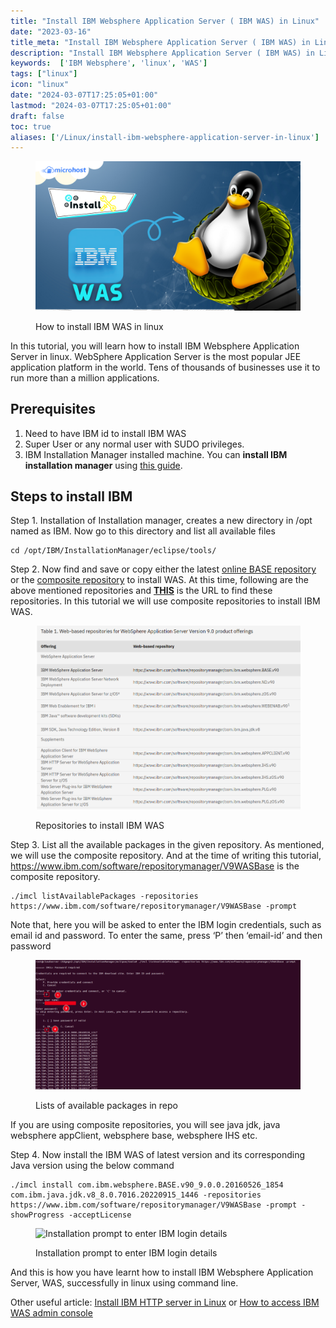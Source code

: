 ```yaml
---
title: "Install IBM Websphere Application Server ( IBM WAS) in Linux"
date: "2023-03-16"
title_meta: "Install IBM Websphere Application Server ( IBM WAS) in Linux"
description: "Install IBM Websphere Application Server ( IBM WAS) in Linux"
keywords:  ['IBM Websphere', 'linux', 'WAS']
tags: ["linux"]
icon: "linux"
date: "2024-03-07T17:25:05+01:00"
lastmod: "2024-03-07T17:25:05+01:00" 
draft: false
toc: true
aliases: ['/Linux/install-ibm-websphere-application-server-in-linux']
---
```


<figure>

![How to install IBM WAS in linux](images/How-to-install-IBM-WAS-in-linux.png)

<figcaption>

How to install IBM WAS in linux

</figcaption>

</figure>

In this tutorial, you will learn how to install IBM Websphere Application Server in linux. WebSphere Application Server is the most popular JEE application platform in the world. Tens of thousands of businesses use it to run more than a million applications.

## Prerequisites

1. Need to have IBM id to install IBM WAS
2. Super User or any normal user with SUDO privileges.
3. IBM Installation Manager installed machine. You can **install IBM installation manager** using [this guide](https://utho.com/docs/tutorial/how-to-install-ibm-installation-manager/).

## Steps to install IBM

Step 1. Installation of Installation manager, creates a new directory in /opt named as IBM. Now go to this directory and list all available files

```
cd /opt/IBM/InstallationManager/eclipse/tools/
```
Step 2. Now find and save or copy either the latest [online BASE repository](https://www.ibm.com/software/repositorymanager/com.ibm.websphere.BASE.v90) or the [composite repository](https://www.ibm.com/software/repositorymanager/V9WASBase) to install WAS. At this time, following are the above mentioned repositories and [**THIS**](https://www.ibm.com/docs/en/was/9.0.5?topic=installation-online-product-repositories-websphere-application-server-offerings) is the URL to find these repositories. In this tutorial we will use composite repositories to install IBM WAS.

<figure>

![Repositories to install IBM WAS](images/image-866.png)

<figcaption>

Repositories to install IBM WAS

</figcaption>

</figure>

Step 3. List all the available packages in the given repository. As mentioned, we will use the composite repository. And at the time of writing this tutorial, https://www.ibm.com/software/repositorymanager/V9WASBase is the composite repository.

```
./imcl listAvailablePackages -repositories https://www.ibm.com/software/repositorymanager/V9WASBase -prompt
```
Note that, here you will be asked to enter the IBM login credentials, such as email id and password. To enter the same, press ‘P’ then ‘email-id’ and then password

<figure>

![Lists of available packages in repo](images/image-865-1024x498.png)

<figcaption>

Lists of available packages in repo

</figcaption>

</figure>

If you are using composite repositories, you will see java jdk, java websphere appClient, websphere base, websphere IHS etc.

Step 4. Now install the IBM WAS of latest version and its corresponding Java version using the below command

```
./imcl install com.ibm.websphere.BASE.v90_9.0.0.20160526_1854  com.ibm.java.jdk.v8_8.0.7016.20220915_1446 -repositories https://www.ibm.com/software/repositorymanager/V9WASBase -prompt -showProgress -acceptLicense
```
<figure>

![Installation prompt to enter IBM login details](https://lh6.googleusercontent.com/z2SBuICpLwy0hgLVvjapDmASXYS6HDNNYfCCUGhNOd_ZeXTo2ZIW5IAoIJurp-l2cy6fHr4tKuVt648mzO4ewLakgwVVMKXnLxIO9tUW1Ct8gKF8CS02qzKHJYV_Z2uSEW23aGd4MIhZ1Bw-bqQhXX8)

<figcaption>

Installation prompt to enter IBM login details

</figcaption>

</figure>

And this is how you have learnt how to install IBM Websphere Application Server, WAS, successfully in linux using command line.

Other useful article: [Install IBM HTTP server in Linux](https://utho.com/docs/tutorial/how-to-install-ibm-http-server-in-linux/) or [How to access IBM WAS admin console](https://utho.com/docs/tutorial/how-to-access-ibm-was-admin-console/)
